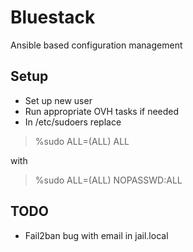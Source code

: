 # Bluestack

Ansible based configuration management

## Setup

* Set up new user
* Run appropriate OVH tasks if needed
* In /etc/sudoers replace

> %sudo ALL=(ALL) ALL

with
> %sudo ALL=(ALL) NOPASSWD:ALL

## TODO

* Fail2ban bug with email in jail.local